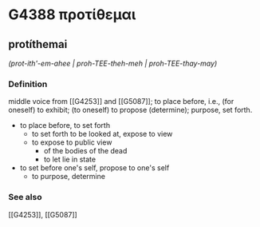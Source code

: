 # G4388 προτίθεμαι

## protíthemai

_(prot-ith'-em-ahee | proh-TEE-theh-meh | proh-TEE-thay-may)_

### Definition

middle voice from [[G4253]] and [[G5087]]; to place before, i.e., (for oneself) to exhibit; (to oneself) to propose (determine); purpose, set forth.

- to place before, to set forth
  - to set forth to be looked at, expose to view
  - to expose to public view
    - of the bodies of the dead
    - to let lie in state
- to set before one's self, propose to one's self
  - to purpose, determine

### See also

[[G4253]], [[G5087]]

